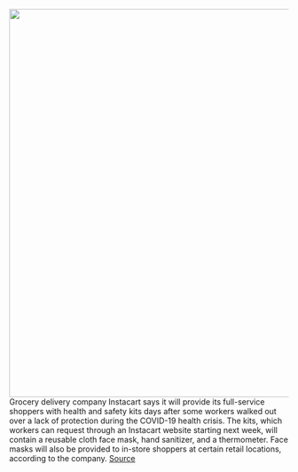 <img src='https://cdn.vox-cdn.com/thumbor/sINFitPztclxXRu4eiZ40TqwNU8=/0x0:5194x3465/1200x800/filters:focal(2182x1318:3012x2148)/cdn.vox-cdn.com/uploads/chorus_image/image/66597582/1147794851.jpg.0.jpg' width='700px' /><br/>
Grocery delivery company Instacart says it will provide its full-service shoppers with health and safety kits days after some workers walked out over a lack of protection during the COVID-19 health crisis. The kits, which workers can request through an Instacart website starting next week, will contain a reusable cloth face mask, hand sanitizer, and a thermometer. Face masks will also be provided to in-store shoppers at certain retail locations, according to the company.
<a href='https://www.theverge.com/2020/4/3/21206630/instacart-health-and-safety-kits-face-mask-hand-sanitizer-sick-pay-strike'> Source <a/>